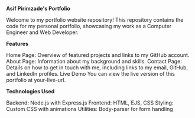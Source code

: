 **Asif Pirimzade's Portfolio**

Welcome to my portfolio website repository! This repository contains the code for my personal portfolio, showcasing my work as a Computer Engineer and Web Developer.

**Features**


Home Page: Overview of featured projects and links to my GitHub account.
About Page: Information about my background and skills.
Contact Page: Details on how to get in touch with me, including links to my email, GitHub, and LinkedIn profiles.
Live Demo
You can view the live version of this portfolio at your-live-url.

**Technologies Used**


Backend: Node.js with Express.js
Frontend: HTML, EJS, CSS
Styling: Custom CSS with animations
Utilities: Body-parser for form handling
